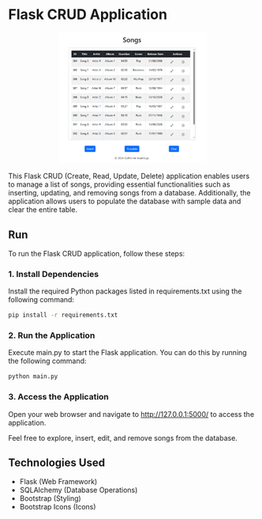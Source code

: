 # Flask CRUD Application

<div style="text-align: center; margin-top: 15px; margin-bottom: 15px;">
    <img style="width: 300px" src="/screenshots/screenshot1.png" alt="Screenshot 1">
</div>

This Flask CRUD (Create, Read, Update, Delete) application enables users to manage a list of songs, providing essential
functionalities such as inserting, updating, and removing songs from a database. Additionally, the application allows
users to populate the database with sample data and clear the entire table.

## Run
To run the Flask CRUD application, follow these steps:

### 1. Install Dependencies  
Install the required Python packages listed in requirements.txt using the following command:
```bash
pip install -r requirements.txt
```

### 2. Run the Application  
Execute main.py to start the Flask application. You can do this by running the following command:

```bash
python main.py
```

### 3. Access the Application
Open your web browser and navigate to http://127.0.0.1:5000/ to access the application.

Feel free to explore, insert, edit, and remove songs from the database.

## Technologies Used
- Flask (Web Framework)
- SQLAlchemy (Database Operations)
- Bootstrap (Styling)
- Bootstrap Icons (Icons)